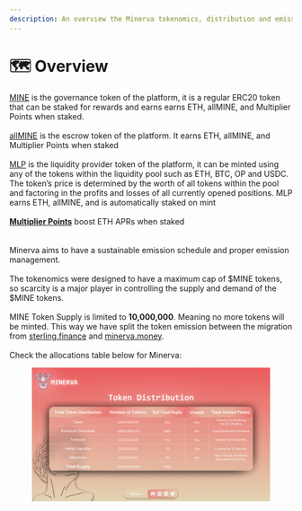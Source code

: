 ```yaml
---
description: An overview the Minerva tokenomics, distribution and emission schedule.
---
```


# 🗺 Overview

[MINE](mine.md) is the governance token of the platform, it is a regular ERC20 token that can be staked for rewards and earns earns ETH, allMINE, and Multiplier Points when staked.\
\
[allMINE](allmine.md) is the escrow token of the platform. It earns ETH, allMINE, and Multiplier Points when staked \
\
[MLP](mlp/) is the liquidity provider token of the platform, it can be minted using any of the tokens within the liquidity pool such as ETH, BTC, OP and USDC. The token’s price is determined by the worth of all tokens within the pool and factoring in the profits and losses of all currently opened positions. MLP earns ETH, allMINE, and is automatically staked on mint\
\
[**Multiplier Points**](../core-features/rewards.md#multiplier-points) boost ETH APRs when staked\
\
\
Minerva aims to have a sustainable emission schedule and proper emission management.\
\
The tokenomics were designed to have a maximum cap of $MINE tokens, so scarcity is a major player in controlling the supply and demand of the $MINE tokens.\
\
MINE Token Supply is limited to **10,000,000**. Meaning no more tokens will be minted. This way we have split the token emission between the migration from [sterling.finance](https://sterling.finance) and [minerva.money](https://minerva.money).\
\
Check the allocations table below for Minerva:

<figure><img src="../.gitbook/assets/Token_Distribution_Banner_2.jpg" alt=""><figcaption></figcaption></figure>

